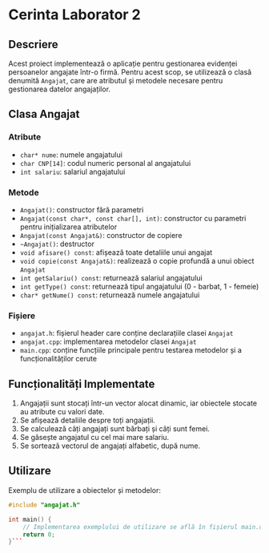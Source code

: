 # Cerinta Laborator 2

## Descriere

Acest proiect implementează o aplicație pentru gestionarea evidenței persoanelor angajate într-o firmă. Pentru acest scop, se utilizează o clasă denumită `Angajat`, care are atributul și metodele necesare pentru gestionarea datelor angajaților.

## Clasa Angajat

### Atribute
- `char* nume`: numele angajatului
- `char CNP[14]`: codul numeric personal al angajatului
- `int salariu`: salariul angajatului

### Metode
- `Angajat()`: constructor fără parametri
- `Angajat(const char*, const char[], int)`: constructor cu parametri pentru inițializarea atributelor
- `Angajat(const Angajat&)`: constructor de copiere
- `~Angajat()`: destructor
- `void afisare() const`: afișează toate detaliile unui angajat
- `void copie(const Angajat&)`: realizează o copie profundă a unui obiect `Angajat`
- `int getSalariu() const`: returnează salariul angajatului
- `int getType() const`: returnează tipul angajatului (0 - barbat, 1 - femeie)
- `char* getNume() const`: returnează numele angajatului

### Fișiere
- `angajat.h`: fișierul header care conține declarațiile clasei `Angajat`
- `angajat.cpp`: implementarea metodelor clasei `Angajat`
- `main.cpp`: conține funcțiile principale pentru testarea metodelor și a funcționalităților cerute

## Funcționalități Implementate

1. Angajații sunt stocați într-un vector alocat dinamic, iar obiectele stocate au atribute cu valori date.
2. Se afișează detaliile despre toți angajații.
3. Se calculează câți angajați sunt bărbați și câți sunt femei.
4. Se găsește angajatul cu cel mai mare salariu.
5. Se sortează vectorul de angajați alfabetic, după nume.

## Utilizare

Exemplu de utilizare a obiectelor și metodelor:
```cpp
#include "angajat.h"

int main() {
    // Implementarea exemplului de utilizare se află în fișierul main.cpp
    return 0;
}```
